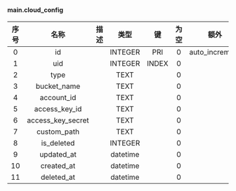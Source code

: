 #### main.cloud_config 

| 序号 | 名称 | 描述 | 类型 | 键 | 为空 | 额外 | 默认值 |
| :--: | :--: | :--: | :--: | :--: | :--: | :--: | :--: |
| 0 | id |  | INTEGER | PRI | 0 | auto_increment |  |
| 1 | uid |  | INTEGER | INDEX | 0 |  | 0 |
| 2 | type |  | TEXT |  | 0 |  | "" |
| 3 | bucket_name |  | TEXT |  | 0 |  | "" |
| 4 | account_id |  | TEXT |  | 0 |  | "" |
| 5 | access_key_id |  | TEXT |  | 0 |  | "" |
| 6 | access_key_secret |  | TEXT |  | 0 |  | "" |
| 7 | custom_path |  | TEXT |  | 0 |  | "" |
| 8 | is_deleted |  | INTEGER |  | 0 |  | 0 |
| 9 | updated_at |  | datetime |  | 0 |  | NULL |
| 10 | created_at |  | datetime |  | 0 |  | NULL |
| 11 | deleted_at |  | datetime |  | 0 |  | NULL |
